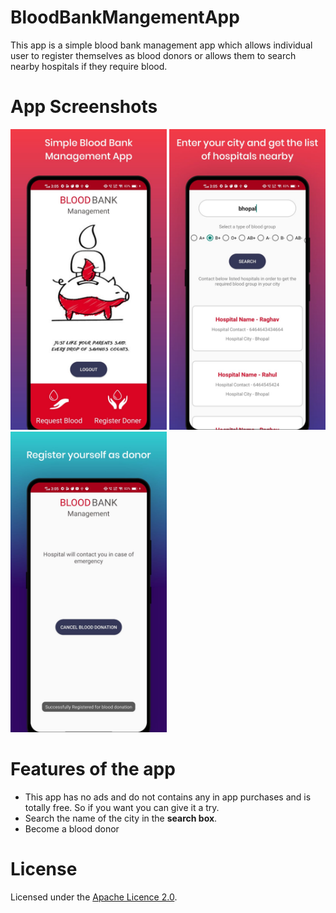 # BloodBankMangementApp

This app is a simple blood bank management app which allows individual user to register themselves as blood donors or allows
them to search nearby hospitals if they require blood.

# App Screenshots

<img src="images/3.jpeg" width="250"> <img src="images/2.jpeg" width="250"> <img src="images/1.jpeg" width="250">



# Features of the app
- This app has no ads and do not contains any in app purchases and is totally free. So if you want you can give it a try.
- Search the name of the city in the <b>search box</b>.
- Become a blood donor 
# License
Licensed under the [Apache Licence 2.0](LICENSE).
